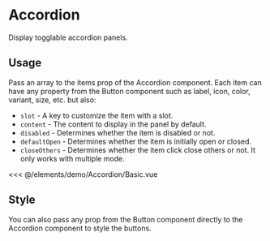 <script setup>
import Basic from './demo/Accordion/Basic.vue';
import Style from './demo/Accordion/Style.vue';
import Icon from './demo/Accordion/Icon.vue';
import Multiple from './demo/Accordion/Multiple.vue';
import Open from './demo/Accordion/Open.vue';
import Slots from './demo/Accordion/Slots.vue';
</script>

# Accordion

Display togglable accordion panels.

## Usage

Pass an array to the items prop of the Accordion component. Each item can have any property from the Button component
such as label, icon, color, variant, size, etc. but also:

- `slot` - A key to customize the item with a slot.
- `content` - The content to display in the panel by default.
- `disabled` - Determines whether the item is disabled or not.
- `defaultOpen` - Determines whether the item is initially open or closed.
- `closeOthers` - Determines whether the item click close others or not. It only works with multiple mode.

<DemoContainer>
  <Basic/>
</DemoContainer>

<<< @/elements/demo/Accordion/Basic.vue

## Style

You can also pass any prop from the Button component directly to the Accordion component to style the buttons.

<DemoContainer>
<Style/>
</DemoContainer>

<<< @/elements/demo/Accordion/Style.vue

## Icon

Use any icon from [Iconify](https://icones.js.org/) by setting the `open-icon` and `close-icon` props by using this
pattern:
`icon-[{collection_name}--{icon_name}]` or change it globally in `ui.accordion.default.openIcon` and
`ui.accordion.default.closeIcon`.

You can also set them to `null` to hide the icons.

<DemoContainer>
<Icon/>
</DemoContainer>

<<< @/elements/demo/Accordion/Icon.vue

## Multiple

Use the `multiple` prop to to allow multiple elements to be opened at the same time.


<DemoContainer>
<Multiple/>
</DemoContainer>

<<< @/elements/demo/Accordion/Multiple.vue

## Open

Use the `default-open` prop to open all items by default. Works better when the multiple prop is set to `true`.

<DemoContainer>
<Open/>
</DemoContainer>

<<< @/elements/demo/Accordion/Open.vue

## Slots

You can use slots to customize the buttons and items content of the Accordion.

### default

Use the `#default` slot to customize the trigger buttons. You will have access to the `item`, `index`, `open` properties and
`close` method in the slot scope.

<DemoContainer>
<Slots/>
</DemoContainer>

<<< @/elements/demo/Accordion/Slots.vue
